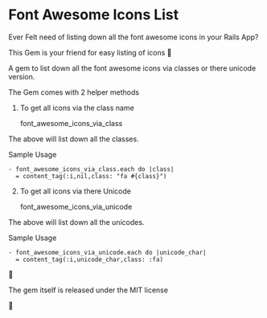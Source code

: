 # Font Awesome Icons List
  
Ever Felt need of listing down all the font awesome icons in your Rails App?

This Gem is your friend for easy listing of icons :metal:

A gem to list down all the font awesome icons via classes or there unicode version.


The Gem comes with 2 helper methods

1) To get all icons via the class name

	font_awesome_icons_via_class

The above will list down all the classes.  

Sample Usage
	
	- font_awesome_icons_via_class.each do |class|
      = content_tag(:i,nil,class: "fa #{class}")

2) To get all icons via there Unicode

	font_awesome_icons_via_unicode

The above will list down all the unicodes.  

Sample Usage

	- font_awesome_icons_via_unicode.each do |unicode_char|
      = content_tag(:i,unicode_char,class: :fa)

:pray:

The gem itself is released under the MIT license

:pray: